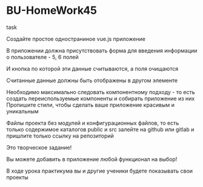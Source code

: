 # BU-HomeWork45
 task 
 
Создайте простое одностраниное vue.js приложение

В приложении должна  присутствовать форма для введения информации о пользователе - 5, 6 полей

И кнопка по которой эти данные считываются, а поля очищаются

Считанные данные должны быть отображены в другом элементе

Необходимо максимально следовать компонентному подходу - то есть создать переиспользуемые компоненты и собирать приложение из них
Пропишите стили, чтобы сделать ваше приложение красивым и уникальным

Файлы проекта без модулей и конфигурационных файлов, то есть только содержимое каталогов public и src залейте на github или gitlab и пришлите только ссылку на репозиторий


Это творческое задание!

Вы можете добавить в приложение любой функционал на выбор!

В ходе урока практикума вы и другие ученики будете показывать свои проекты
